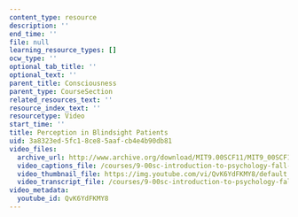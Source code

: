 ```yaml
---
content_type: resource
description: ''
end_time: ''
file: null
learning_resource_types: []
ocw_type: ''
optional_tab_title: ''
optional_text: ''
parent_title: Consciousness
parent_type: CourseSection
related_resources_text: ''
resource_index_text: ''
resourcetype: Video
start_time: ''
title: Perception in Blindsight Patients
uid: 3a8323ed-5fc1-8ce8-5aaf-cb4e4b90db81
video_files:
  archive_url: http://www.archive.org/download/MIT9.00SCF11/MIT9_00SCF11_lec08_300k.mp4
  video_captions_file: /courses/9-00sc-introduction-to-psychology-fall-2011/a7ea056d8743580eb6acfa87f2e07bfb_QvK6YdFKMY8.vtt
  video_thumbnail_file: https://img.youtube.com/vi/QvK6YdFKMY8/default.jpg
  video_transcript_file: /courses/9-00sc-introduction-to-psychology-fall-2011/78157b95ceb2847f083406fa7eb2f08a_QvK6YdFKMY8.pdf
video_metadata:
  youtube_id: QvK6YdFKMY8
---
```

